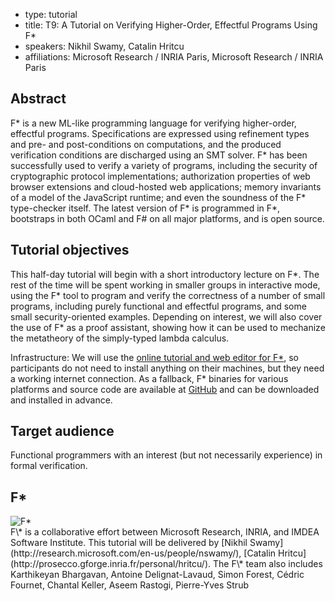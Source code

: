 - type: tutorial
- title: T9: A Tutorial on Verifying Higher-Order, Effectful Programs Using F\*
- speakers: Nikhil Swamy, Catalin Hritcu
- affiliations: Microsoft Research / INRIA Paris, Microsoft Research / INRIA Paris

## Abstract

F\* is a new ML-like programming language for verifying higher-order,
effectful programs. Specifications are expressed using refinement
types and pre- and post-conditions on computations, and the produced
verification conditions are discharged using an SMT solver. F\* has
been successfully used to verify a variety of programs, including the
security of cryptographic protocol implementations; authorization
properties of web browser extensions and cloud-hosted web
applications; memory invariants of a model of the JavaScript runtime;
and even the soundness of the F\* type-checker itself. The latest
version of F\* is programmed in F\*, bootstraps in both OCaml and F#
on all major platforms, and is open source.


## Tutorial objectives

This half-day tutorial will begin with a short introductory lecture on
F\*. The rest of the time will be spent working in smaller groups in
interactive mode, using the F\* tool to program and verify the
correctness of a number of small programs, including purely functional
and effectful programs, and some small security-oriented examples.
Depending on interest, we will also cover the use of F\* as a proof
assistant, showing how it can be used to mechanize the metatheory of
the simply-typed lambda calculus.

Infrastructure: We will use the [online tutorial and web editor for
F\*](https://www.fstar-lang.org/tutorial/), so participants do not
need to install anything on their machines, but they need a working
internet connection. As a fallback, F\* binaries for various platforms
and source code are available at [GitHub](
https://github.com/FStarLang/FStar) and can be downloaded and
installed in advance.

## Target audience

Functional programmers with an interest (but not necessarily
experience) in formal verification.

##  F\*
<div class="row" media:type="text/omd">

<div class="medium-4 columns">
<img src="https://www.fstar-lang.org/i/fstar.png" alt=" F*"></img>
</div>

<div class="medium-8 columns" media:type="text/omd">
F\* is a collaborative effort between Microsoft Research, INRIA,
and IMDEA Software Institute. This tutorial will be delivered by
[Nikhil Swamy](http://research.microsoft.com/en-us/people/nswamy/), [Catalin Hritcu](http://prosecco.gforge.inria.fr/personal/hritcu/). The F\* team also
includes Karthikeyan Bhargavan, Antoine Delignat-Lavaud, Simon Forest,
Cédric Fournet, Chantal Keller, Aseem Rastogi, Pierre-Yves Strub
</div>

</div>
